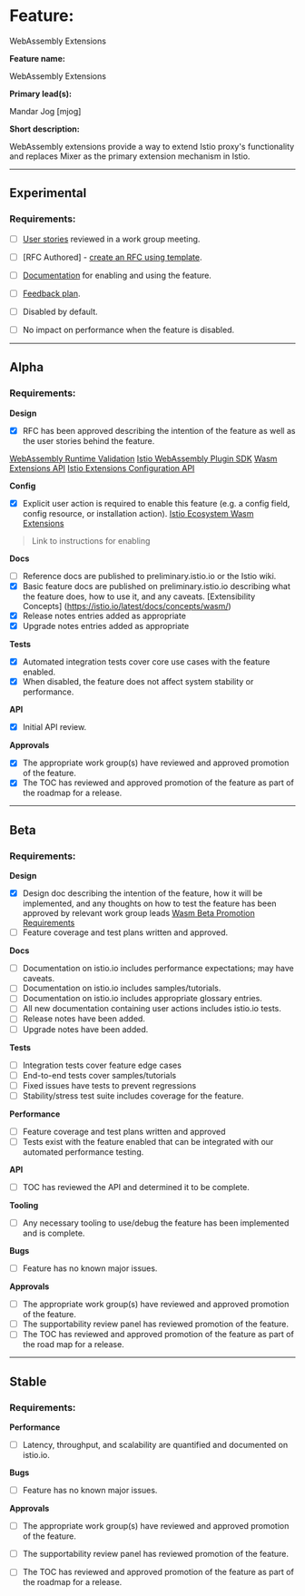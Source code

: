 [//]: # (The syntax preceeding this line is a comment marker used to help guide the author in populating this document)
[//]: # (to github. Unlike HTML comments commonly used throughout istio.io documentation, this comment will not be rendered)
[//]: # (by github. Comments must be separated by carriage return preceding and concluding the text and be a single line.)

[//]: # (This is a living document representing the maturity of a feature. Completion of this template enables Istio work groups)
[//]: # (to collect information on potential new functionality. This template should be completed before users are exposed to)
[//]: # (any new experimental feature. Please complete this template during development.)

[//]: # (The feature implementation section must be completed before submission of the document.)

# Feature:

WebAssembly Extensions

**Feature name:**

WebAssembly Extensions

[//]: # (The name of the feature, e.g. Multiple control planes)

**Primary lead(s):**

[//]: # (The primary lead or leads responsible for the feature. These individuals serve as a point of contact for the feature.)
Mandar Jog [mjog]

**Short description:**

[//]: # (A short description of the feature. One or two sentences maximum.)
WebAssembly extensions provide a way to extend Istio proxy's functionality and replaces Mixer as the primary
extension mechanism in Istio.
 
---

## Experimental

### Requirements:

[//]: # (All information in this section is mandatory for promotion. Please modify the links in this)
[//]: # (section.)

- [ ] [User stories](insert_your_link_here) reviewed in a work group meeting.

[//]: # (User stories are a way to communicate user value. User stories follow the style)
[//]: # (as a [type of user], I want [an action] so that [a benefit/a value]. Istio currently has no user)
[//]: # (story template. Maybe you can make one?)

[//]: # (User stories must be presented in a work group meeting. They need no approval and are later integrated)
[//]: # (into the RFCs, which do need approval for alpha. You may find value to negotiate within the work group where the)
[//]: # (user stories are presented to help clarify the user stories.)

- [ ] [RFC Authored] - [create an RFC using template](https://docs.google.com/document/d/1ewJoCcw5-04crH-M0xw4zFxz1cfwVCPnNyW4K3m4Yyc/template/preview).

[//]: # (An RFC is mandatory to graduate to experimental. The RFC does not have to be reviewed in a work group)
[//]: # (meeting to graduate to experimental.)

- [ ] [Documentation](insert_your_link_here) for enabling and using the feature.

[//]: # (The documentation instructions may exist on the developer wiki or the team drive. They may include instructions)
[//]: # (for building running a `istioctl experimental command`, or using the preview profile,)
[//]: # (or any other relevant information.)

- [ ] [Feedback plan](insert_your_link_here).

[//]: # (This may include user feedback meetings, discuss.istio.io conversations, GitHub issues, or mailing lists.)

- [ ] Disabled by default.

- [ ] No impact on performance when the feature is disabled.

---

## Alpha

### Requirements: 

**Design**

- [X] RFC has been approved describing the intention of the feature as well as the user stories behind the feature. 

 [WebAssembly Runtime Validation](https://docs.google.com/document/d/12WUe09imQf6gGgbOZN_vQOcKkd_nek3v7-aGHdNeeSU/edit#)
 [Istio WebAssembly Plugin SDK](https://docs.google.com/document/d/1_MUmeaUxuL1Ialr_Dvk7vYchDp4GFAtHrLBJnBzODcs/edit#heading=h.xw1gqgyqs5b)
 [Wasm Extensions API](https://docs.google.com/document/d/1JKg2V86WUftNs5uYCuQ-9X4-JVyF-jM5dpfDyodm5r0/edit#heading=h.xw1gqgyqs5b)
 [Istio Extensions Configuration API](https://docs.google.com/document/d/1jFuZM4UCKw6AMDmXMIYqbdlyJk95ut2zMPLSNdrUtW8/edit#heading=h.qex63c29z2to)

**Config**

- [X] Explicit user action is required to enable this feature (e.g. a config field, config resource, or installation action). 
[Istio Ecosystem Wasm Extensions](https://github.com/istio-ecosystem/wasm-extensions)
> Link to instructions for enabling

**Docs**

- [ ] Reference docs are published to preliminary.istio.io or the Istio wiki.
- [X] Basic feature docs are published on preliminary.istio.io describing what the feature does, how to use it, and any caveats.
  [Extensibility Concepts] (https://istio.io/latest/docs/concepts/wasm/) 
- [X] Release notes entries added as appropriate
- [X] Upgrade notes entries added as appropriate

**Tests**

- [X] Automated integration tests cover core use cases with the feature enabled. 
- [X] When disabled, the feature does not affect system stability or performance. 

**API**

- [X] Initial API review.

**Approvals**

- [X] The appropriate work group(s) have reviewed and approved promotion of the feature.
- [X] The TOC has reviewed and approved promotion of the feature as part of the
	roadmap for a release.

---

## Beta

### Requirements: 

**Design**

- [X] Design doc describing the intention of the feature, how it will be
	implemented, and any thoughts on how to test the feature has been approved by
	relevant work group leads
  [Wasm Beta Promotion Requirements](https://docs.google.com/document/d/1uT1akFWbi5n_d_Q9P1rJ9HM5Pqn6VVcp8nlBH6o3gn0/edit)
- [ ] Feature coverage and test plans written and approved.

**Docs** 

- [ ] Documentation on istio.io includes performance expectations; may have caveats. 
- [ ] Documentation on istio.io includes samples/tutorials. 
- [ ] Documentation on istio.io includes appropriate glossary entries. 
- [ ] All new documentation containing user actions includes istio.io tests.
- [ ] Release notes have been added. 
- [ ] Upgrade notes have been added. 

**Tests**

- [ ] Integration tests cover feature edge cases
- [ ] End-to-end tests cover samples/tutorials
- [ ] Fixed issues have tests to prevent regressions
- [ ] Stability/stress test suite includes coverage for the feature.

**Performance**

- [ ] Feature coverage and test plans written and approved 
- [ ] Tests exist with the feature enabled that can be integrated with our automated performance testing.

**API**

- [ ] TOC has reviewed the API and determined it to be complete. 

**Tooling**

- [ ] Any necessary tooling to use/debug the feature has been implemented and is complete. 

**Bugs**

- [ ] Feature has no known major issues.

**Approvals**

- [ ] The appropriate work group(s) have reviewed and approved promotion of the feature.
- [ ] The supportability review panel has reviewed promotion of the feature.  
- [ ] The TOC has reviewed and approved promotion of the feature as part of the
	road map for a release.

---

## Stable

### Requirements: 

**Performance**

- [ ] Latency, throughput, and scalability are quantified and documented on
	istio.io. 

**Bugs**

- [ ] Feature has no known major issues. 

**Approvals**

- [ ] The appropriate work group(s) have reviewed and approved promotion of the feature.
- [ ] The supportability review panel has reviewed promotion of the feature.  
- [ ] The TOC has reviewed and approved promotion of the feature as part of the
	roadmap for a release.


